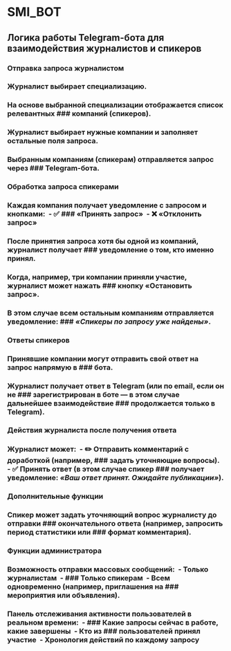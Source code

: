 # SMI_BOT

## Логика работы Telegram-бота для взаимодействия журналистов и спикеров

### Отправка запроса журналистом

### Журналист выбирает специализацию.

### На основе выбранной специализации отображается список релевантных ### компаний (спикеров).

### Журналист выбирает нужные компании и заполняет остальные поля запроса.

### Выбранным компаниям (спикерам) отправляется запрос через ### Telegram-бота.

### Обработка запроса спикерами

### Каждая компания получает уведомление с запросом и кнопками:  - ✅ ### «Принять запрос»  - ❌ «Отклонить запрос»

### После принятия запроса хотя бы одной из компаний, журналист получает ### уведомление о том, кто именно принял.

### Когда, например, три компании приняли участие, журналист может нажать ### кнопку «Остановить запрос».

### В этом случае всем остальным компаниям отправляется уведомление: ### _«Спикеры по запросу уже найдены»_.

### Ответы спикеров

### Принявшие компании могут отправить свой ответ на запрос напрямую в ### бота.

### Журналист получает ответ в Telegram (или по email, если он не ### зарегистрирован в боте — в этом случае дальнейшее взаимодействие ### продолжается только в Telegram).

### Действия журналиста после получения ответа

### Журналист может:  - ✏️ Отправить комментарий с доработкой (например, ### задать уточняющие вопросы).  - ✅ Принять ответ (в этом случае спикер ### получает уведомление: _«Ваш ответ принят. Ожидайте публикации»_).

### Дополнительные функции

### Спикер может задать уточняющий вопрос журналисту до отправки ### окончательного ответа (например, запросить период статистики или ### формат комментария).

### Функции администратора

### Возможность отправки массовых сообщений:  - Только журналистам  - ### Только спикерам  - Всем одновременно (например, приглашения на ### мероприятия или объявления).

### Панель отслеживания активности пользователей в реальном времени:  - ### Какие запросы сейчас в работе, какие завершены  - Кто из ### пользователей принял участие  - Хронология действий по каждому запросу
